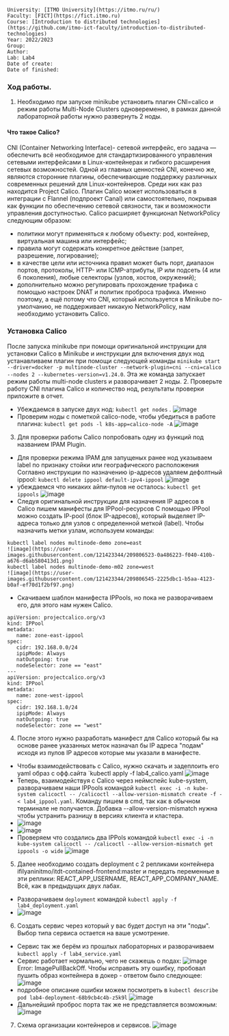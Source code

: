 ```
University: [ITMO University](https://itmo.ru/ru/)
Faculty: [FICT](https://fict.itmo.ru)
Course: [Introduction to distributed technologies](https://github.com/itmo-ict-faculty/introduction-to-distributed-technologies)
Year: 2022/2023
Group: 
Author: 
Lab: Lab4
Date of create: 
Date of finished: 
```
### Ход работы.
1. Необходимо при запуске minikube установить плагин CNI=calico и режим работы Multi-Node Clusters одновеременно, в рамках данной лабораторной работы нужно развернуть 2 ноды.
#### Что такое Calico? 
CNI (Container Networking Interface)- сетевой интерфейс, его задача — обеспечить всё необходимое для стандартизированного управления сетевыми интерфейсами в Linux-контейнерах и гибкого расширения сетевых возможностей.
Одной из главных ценностей CNI, конечно же, являются сторонние плагины, обеспечивающие поддержку различных современных решений для Linux-контейнеров. Среди них как раз находится Project Calico.
Плагин Calico может использоваться в интеграции с Flannel (подпроект Canal) или самостоятельно, покрывая как функции по обеспечению сетевой связности, так и возможности управления доступностью. Calico расширяет функционал NetworkPolicy следующим образом: 
- политики могут применяться к любому объекту: pod, контейнер, виртуальная машина или интерфейс;
- правила могут содержать конкретное действие (запрет, разрешение, логирование);
- в качестве цели или источника правил может быть порт, диапазон портов, протоколы, HTTP- или ICMP-атрибуты, IP или подсеть (4 или 6 поколения), любые селекторы (узлов, хостов, окружений);
- дополнительно можно регулировать прохождение трафика с помощью настроек DNAT и политик проброса трафика.
Именно поэтому, а ещё потому что CNI, который используется в Minikube по-умолчанию, не поддерживает никакую NetworkPolicy, нам необходимо установить Calico.
### Установка Calico
После запуска minikube при помощи оригинальной инструкции для установки Calico в Minikube и инструкции для включения двух нод  устанавливаем плагин при помощи следующей команды `minikube start --driver=docker -p multinode-cluster --network-plugin=cni --cni=calico --nodes 2 --kubernetes-version=v1.24.0`. Эта же команда запускает режим работы multi-node clusters и разворачивает 2 ноды.
2. Проверьте работу CNI плагина Calico и количество нод, результаты проверки приложите в отчет.
- Убеждаемся в запуске двух нод: `kubectl get nodes` .
![image](https://user-images.githubusercontent.com/121423344/209806320-6e577cd6-a40d-45e3-8592-5a4e65b43d7d.png)
- Проверим ноды с пометкой calico-node, чтобы убедиться в работе плагина: `kubectl get pods -l k8s-app=calico-node -A`
![image](https://user-images.githubusercontent.com/121423344/209806366-369fcdd1-c803-4e5a-8463-d439a915a82e.png)
3. Для проверки работы Calico попробовать одну из функций под названием IPAM Plugin.
- Для проверки режима IPAM для запущеных ранее нод указываем label по признаку стойки или географического расположения Соглавно инструкции по назначению ip-адресов удаляем дефолтный ippool: `kubectl delete ippool default-ipv4-ippool`
![image](https://user-images.githubusercontent.com/121423344/209806425-65a5668e-67f5-4824-a605-4180e77a7af4.png)
- убеждаемся что никаких айпи-пулов не осталось: `kubectl get ippools`
![image](https://user-images.githubusercontent.com/121423344/209806468-8c3e1902-2250-450f-97ed-21dfa759bea5.png)
- Следуя оригинальной инструкции для назначения IP адресов в Calico пишем манифесты для IPPool-ресурсов
С помощью IPPool можно создать IP-pool (блок IP-адресов), который выделяет IP-адреса только для узлов с определенной меткой (label).
Чтобы назначить метки узлам, используем команды:
```
kubectl label nodes multinode-demo zone=east  
![image](https://user-images.githubusercontent.com/121423344/209806523-0a486223-f040-410b-a676-d6ab580413d1.png)
kubectl label nodes multinode-demo-m02 zone=west
![image](https://user-images.githubusercontent.com/121423344/209806545-2225dbc1-b5aa-4123-b0af-ef70d1f2bf97.png)
```
- Скачиваем шаблон манифеста IPPools, но пока не разворачиваем его, для этого нам нужен Calico.
```
apiVersion: projectcalico.org/v3
kind: IPPool
metadata:
   name: zone-east-ippool
spec:
   cidr: 192.168.0.0/24
   ipipMode: Always
   natOutgoing: true
   nodeSelector: zone == "east"
---
apiVersion: projectcalico.org/v3
kind: IPPool
metadata:
   name: zone-west-ippool
spec:
   cidr: 192.168.1.0/24
   ipipMode: Always
   natOutgoing: true
   nodeSelector: zone == "west"
   ```
4. После этого нужно разработать манифест для Calico который бы на основе ранее указанных меток назначал бы IP адреса "подам" исходя из пулов IP адресов которые мы указали в манифесте.   
- Чтобы взаимодействовать с Calico, нужно скачать и задеплоить его yaml образ с офф.сайта `kubectl apply -f lab4_calico.yaml
![image](https://user-images.githubusercontent.com/121423344/209806635-869fed3f-321f-459b-8cdd-efd0920b0cec.png)
- Теперь, взаимодействуя с Calico через неймспейс kube-system, разворачиваем наши IPPools командой `kubectl exec -i -n kube-system calicoctl -- /calicoctl --allow-version-mismatch create -f - < lab4_ippool.yaml`. Команду пишем в cmd, так как в обычном терминале не получается. Добавка --allow-version-mismatch нужна чтобы устранить разницу в версиях клиента и кластера.
- ![image](https://user-images.githubusercontent.com/121423344/209806741-5a8b33a1-e740-497e-80e6-095810265791.png)
- ![image](https://user-images.githubusercontent.com/121423344/209806836-8bf63bd5-32b3-4138-add4-d979bb4ae578.png)
- Проверяем что создалиcь два IPPols командой `kubectl exec -i -n kube-system calicoctl -- /calicoctl --allow-version-mismatch get ippools -o wide`
![image](https://user-images.githubusercontent.com/121423344/209806884-95151684-6ba6-4e39-a0e5-ce92924120f7.png)
5. Далее необходимо создать deployment с 2 репликами контейнера ifilyaninitmo/itdt-contained-frontend:master и передать переменные в эти реплики: REACT_APP_USERNAME, REACT_APP_COMPANY_NAME. Всё, как в предыдущих двух лабах.
- Разворачиваем `deployment` командой  `kubectl apply -f lab4_deployment.yaml`
- ![image](https://user-images.githubusercontent.com/121423344/209807069-4811a405-0653-4449-98d2-6d662ac824b7.png)
6. Создать сервис через который у вас будет доступ на эти "поды". Выбор типа сервиса остается на ваше усмотрение.
- Сервис так же берём из прошлых лабораторных и разворачиваем `kubectl apply -f lab4_service.yaml`
- Сервис работает нормально, чего не скажешь о подах:
![image](https://user-images.githubusercontent.com/121423344/209807112-3b329fa2-fe8e-436c-976b-38e455ea18cd.png)
Error: ImagePullBackOff. Чтобы исправить эту ошибку, пробовал пушить образ контейнера в докер - ответом было следующее:
![image](https://user-images.githubusercontent.com/121423344/209807230-425aeff0-7c8f-45f6-92b7-e638003f5dc8.png)
- подробное описание ошибки можем посмотреть в `kubectl describe pod lab4-deployment-68b9cb4c4b-z5k9l`
![image](https://user-images.githubusercontent.com/121423344/209807277-e765049a-5e46-4062-9b49-c7425f68963f.png)
- Дальнейший проброс порта так же не представляется возможным:
![image](https://user-images.githubusercontent.com/121423344/209807305-33b2f6f5-3061-4c54-aaad-b99f92befb77.png)
7. Схема организации контейнеров и сервисов.
![image](https://user-images.githubusercontent.com/121423344/209833677-04097c5f-3b27-4ccb-99e8-f074e1f66792.png)

